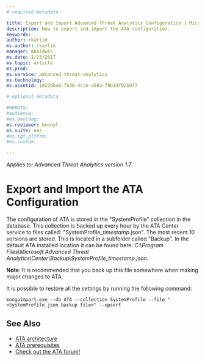 ```yaml
---
# required metadata

title: Export and Import Advanced Threat Analytics Configuration | Microsoft Docs
description: How to export and import the ATA configuration.
keywords:
author: rkarlin
ms.author: rkarlin
manager: mbaldwin
ms.date: 1/23/2017
ms.topic: article
ms.prod:
ms.service: advanced-threat-analytics
ms.technology:
ms.assetid: 1d27dba8-fb30-4cce-a68a-f0b1df02b977

# optional metadata

#ROBOTS:
#audience:
#ms.devlang:
ms.reviewer: bennyl
ms.suite: ems
#ms.tgt_pltfrm:
#ms.custom:

---
```


*Applies to: Advanced Threat Analytics version 1.7*



# Export and Import the ATA Configuration
The configuration of ATA is stored in the "SystemProfile" collection in the database.
This collection is backed up every hour by the ATA Center service to files called: "SystemProfile_*timestamp*.json". The most recent 10 versions are stored.
This is located in a subfolder called "Backup". In the default ATA installed location it can be found here:  *C:\Program Files\Microsoft Advanced Threat Analytics\Center\Backup\SystemProfile_*timestamp*.json*. 

**Note**: It is recommended that you back up this file somewhere when making major changes to ATA.

It is possible to restore all the settings by running the following command:

`mongoimport.exe --db ATA --collection SystemProfile --file "<SystemProfile.json backup file>" --upsert`

## See Also
- [ATA architecture](/advanced-threat-analytics/plan-design/ata-architecture)
- [ATA prerequisites](/advanced-threat-analytics/plan-design/ata-prerequisites)
- [Check out the ATA forum!](https://social.technet.microsoft.com/Forums/security/home?forum=mata)


